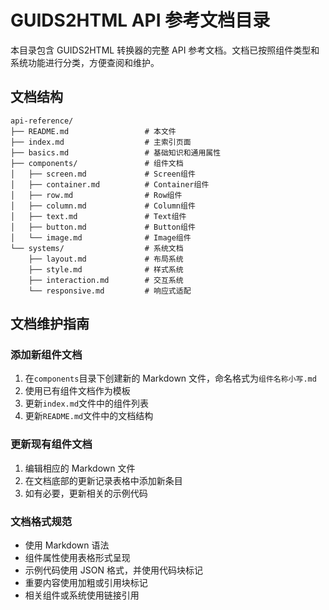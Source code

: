 # GUIDS2HTML API 参考文档目录

本目录包含 GUIDS2HTML 转换器的完整 API 参考文档。文档已按照组件类型和系统功能进行分类，方便查阅和维护。

## 文档结构

```
api-reference/
├── README.md                 # 本文件
├── index.md                  # 主索引页面
├── basics.md                 # 基础知识和通用属性
├── components/               # 组件文档
│   ├── screen.md             # Screen组件
│   ├── container.md          # Container组件
│   ├── row.md                # Row组件
│   ├── column.md             # Column组件
│   ├── text.md               # Text组件
│   ├── button.md             # Button组件
│   └── image.md              # Image组件
└── systems/                  # 系统文档
    ├── layout.md             # 布局系统
    ├── style.md              # 样式系统
    ├── interaction.md        # 交互系统
    └── responsive.md         # 响应式适配
```

## 文档维护指南

### 添加新组件文档

1. 在`components`目录下创建新的 Markdown 文件，命名格式为`组件名称小写.md`
2. 使用已有组件文档作为模板
3. 更新`index.md`文件中的组件列表
4. 更新`README.md`文件中的文档结构

### 更新现有组件文档

1. 编辑相应的 Markdown 文件
2. 在文档底部的更新记录表格中添加新条目
3. 如有必要，更新相关的示例代码

### 文档格式规范

- 使用 Markdown 语法
- 组件属性使用表格形式呈现
- 示例代码使用 JSON 格式，并使用代码块标记
- 重要内容使用加粗或引用块标记
- 相关组件或系统使用链接引用
